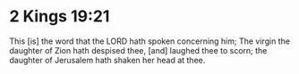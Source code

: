 # 2 Kings 19:21

This [is] the word that the LORD hath spoken concerning him; The virgin the daughter of Zion hath despised thee, [and] laughed thee to scorn; the daughter of Jerusalem hath shaken her head at thee.
